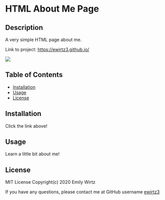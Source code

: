 # HTML About Me Page

## Description

A very simple HTML page about me.

Link to project: https://ewirtz3.github.io/

<img src="https://img.shields.io/github/last-commit/ewirtz3/ewirtz3.github.io?style=for-the-badge"/>

## Table of Contents

- [Installation](#installation)
- [Usage](#usage)
- [License](#license)

## Installation

Click the link above!

## Usage

Learn a little bit about me!

## License

MIT License Copyright(c) 2020 Emily Wirtz

If you have any questions, please contact me at GitHub username <a href="https://github.com/ewirtz3">ewirtz3</a>
